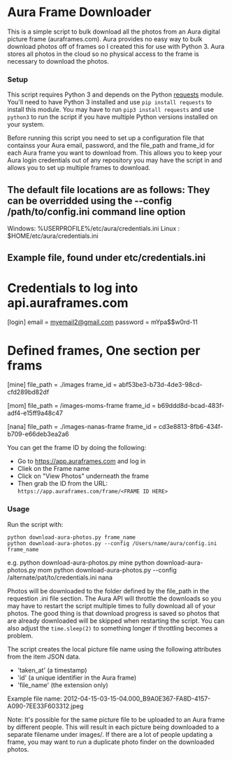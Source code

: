 # Aura Frame Downloader

This is a simple script to bulk download all the photos from an Aura digital picture frame (auraframes.com). Aura provides no easy way to bulk download photos off of frames so I created this for use with Python 3. Aura stores all photos in the cloud so no physical access to the frame is necessary to download the photos.

### Setup

This script requires Python 3 and depends on the Python [requests](https://github.com/psf/requests) module. You'll need to have Python 3 installed and use `pip install requests` to install this module. You may have to run `pip3 install requests` and use `python3` to run the script if you have multiple Python versions installed on your system.

Before running this script you need to set up a configuration file that containss your Aura email, password, and the file_path and frame_id for each Aura frame you want to download from. This allows you to keep your Aura login credentials out of any repository you may have the script in and allows you to set up multiple frames to download.

The default file locations are as follows:
They can be overridded using the --config /path/to/config.ini command line option
--------------------------------------------------
Windows: %USERPROFILE%/etc/aura/credentials.ini
Linux  : $HOME/etc/aura/credentials.ini

Example file, found under etc/credentials.ini
---------------------------------------------------------------
# Credentials to log into api.auraframes.com
[login]
email = myemail2@gmail.com
password = mYpa$$w0rd-11

# Defined frames, One section per frams
[mine]
file_path = ./images
frame_id  = abf53be3-b73d-4de3-98cd-cfd289bd82df

[mom]
file_path = /images-moms-frame
frame_id  = b69ddd8d-bcad-483f-adf4-e15ff9a48c47

[nana]
file_path = ./images-nanas-frame
frame_id = cd3e8813-8fb6-434f-b709-e66deb3ea2a6

You can get the frame ID by doing the following:

 * Go to https://app.auraframes.com and log in
 * Cliek on the Frame name
 * Click on "View Photos" underneath the frame
 * Then grab the ID from the URL: `https://app.auraframes.com/frame/<FRAME ID HERE>`


### Usage

Run the script with:

    python download-aura-photos.py frame_name
    python download-aura-photos.py --config /Users/name/aura/config.ini frame_name

e.g.
    python download-aura-photos.py mine
    python download-aura-photos.py mom
    python download-aura-photos.py --config /alternate/pat/to/credentials.ini nana


Photos will be downloaded to the folder defined by the file_path in the requestion .ini file section. The Aura API will throttle the downloads so you may have to restart the script multiple times to fully download all of your photos. 
The good thing is that download progress is saved so photos that are already downloaded will be skipped when restarting the script. You can also adjust the `time.sleep(2)` to something longer if throttling becomes a problem.

The script creates the local picture file name using the following attributes from the 
item JSON data.
- 'taken_at' (a timestamp) 
- 'id' (a unique identifier in the Aura frame)
- 'file_name' (the extension only) 

Example file name: 2012-04-15-03-15-04.000_B9A0E367-FA8D-4157-A090-7EE33F603312.jpeg

Note: It's possible for the same picture file to be uploaded to an Aura
frame by different people.  This will result in each picture being downloaded
to a separate filename under images/.  If there are a lot of people updating
a frame, you may want to run a duplicate photo finder on the downloaded 
photos.
